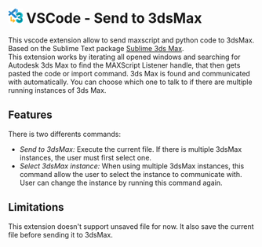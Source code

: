 
# <img src="SendTo3dsMax.png" width="30"/> VSCode - Send to 3dsMax

This vscode extension allow to send maxscript and python code to 3dsMax.  
Based on the Sublime Text package [Sublime 3ds Max](https://github.com/cb109/sublime3dsmax).  
This extension works by iterating all opened windows and searching for Autodesk 3ds Max to find the MAXScript Listener handle, that then gets pasted the code or import command. 3ds Max is found and communicated with automatically. You can choose which one to talk to if there are multiple running instances of 3ds Max.

## Features

There is two differents commands:

- *Send to 3dsMax:* Execute the current file. If there is multiple 3dsMax instances, the user must first select one.
- *Select 3dsMax instance:* When using multiple 3dsMax instances, this command allow the user to select the instance to communicate with. User can change the instance by running this command again.

## Limitations
This extension doesn't support unsaved file for now. It also save the current file before sending it to 3dsMax.
